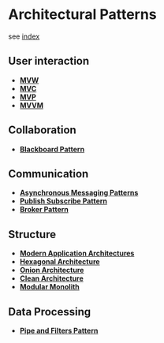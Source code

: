 # Architectural Patterns

see [index](./index.md)

## User interaction

* **[MVW](./mvw.md)**
* **[MVC](./mvc.md)**
* **[MVP](./mvp.md)**
* **[MVVM](./mvvm.md)**

## Collaboration

* **[Blackboard Pattern](./blackboard.md)**

## Communication

* **[Asynchronous Messaging Patterns](./asynchronous-messaging.md)**
* **[Publish Subscribe Pattern](./publish-subscribe.md)**
* **[Broker Pattern](./broker.md)**

## Structure

* **[Modern Application Architectures](./modern-application-architectures.md)**
* **[Hexagonal Architecture](./hexagonal.md)**
* **[Onion Architecture](./onion.md)**
* **[Clean Architecture](./clean.md)**
* **[Modular Monolith](./modular-monolith.md)**

## Data Processing

* **[Pipe and Filters Pattern](./pipe-filters.md)**